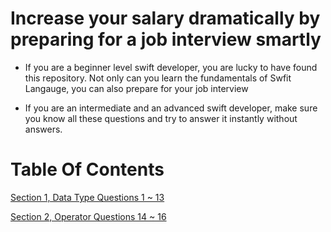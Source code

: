 # Increase your salary dramatically by preparing for a job interview smartly

- If you are a beginner level swift developer, you are lucky to have found this repository. Not only can you learn the fundamentals of Swfit Langauge, you can also prepare for your job interview

- If you are an intermediate and an advanced swift developer, make sure you know all these questions and try to answer it instantly without answers.

# Table Of Contents

[Section 1, Data Type Questions 1 ~ 13](./section1-datatypes-question-1_13)

[Section 2, Operator Questions 14 ~ 16](./section2-operator-question-14_16)
